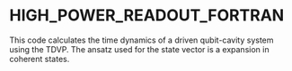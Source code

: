 # HIGH_POWER_READOUT_FORTRAN

This code calculates the time dynamics of a driven qubit-cavity system using the TDVP. The ansatz used for the state vector is a expansion in coherent states.
